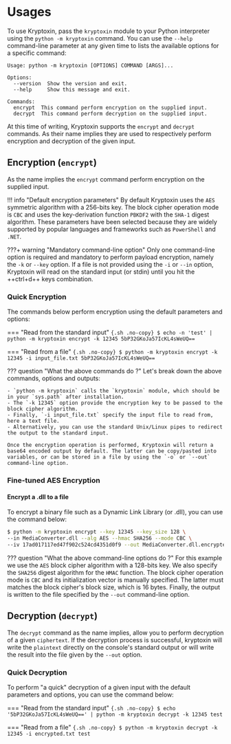 # Usages

To use Kryptoxin, pass the `kryptoxin` module to your Python interpreter using the `python -m kryptoxin` command. You can use the `--help` command-line parameter at any given time to lists the available options for a specific command:

``` { .sh .no-copy }
Usage: python -m kryptoxin [OPTIONS] COMMAND [ARGS]...

Options:
  --version  Show the version and exit.
  --help     Show this message and exit.

Commands:
  encrypt  This command perform encryption on the supplied input.
  decrypt  This command perform decryption on the supplied input.
```

At this time of writing, Kryptoxin supports the `encrypt` and `decrypt` commands. As their name implies they are used to respectively perform encryption and decryption of the given input.

## Encryption (`encrypt`)

As the name implies the `encrypt` command perform encryption on the supplied input.

!!! info "Default encryption parameters"
    By default Kryptoxin uses the `AES` symmetric algorithm with a 256-bits key. The block cipher operation mode is `CBC` and uses the key-derivation function `PBKDF2` with the `SHA-1` digest algorithm. These parameters have been selected because they are widely supported by popular languages and frameworks such as `PowerShell` and `.NET`.

???+ warning "Mandatory command-line option"
    Only one command-line option is required and mandatory to perform payload encryption, namely the `-k` or `--key` option. If a file is not provided using the `-i` or `--in` option, Kryptoxin will read on the standard input (or stdin) until you hit the ++ctrl+d++ keys combination.

### Quick Encryption

The commands below perform encryption using the default parameters and options:

=== "Read from the standard input"
    ```{.sh .no-copy}
    $ echo -n 'test' | python -m kryptoxin encrypt -k 12345
    5bP32GKoJa57IcKL4sWeUQ==
    ```

=== "Read from a file"
    ```{.sh .no-copy}
    $ python -m kryptoxin encrypt -k 12345 -i input_file.txt
    5bP32GKoJa57IcKL4sWeUQ==
    ```

??? question "What the above commands do ?"
    Let's break down the above commands, options and outputs:

    - `python -m kryptoxin` calls the `kryptoxin` module, which should be in your `sys.path` after installation.
    - The `-k 12345` option provide the encryption key to be passed to the block cipher algorithm.
    - Finally, `-i input_file.txt` specify the input file to read from, here a text file.
    - Alternatively, you can use the standard Unix/Linux pipes to redirect the output to the standard input.
    
    Once the encryption operation is performed, Kryptoxin will return a base64 encoded output by default. The latter can be copy/pasted into variables, or can be stored in a file by using the `-o` or `--out` command-line option.

### Fine-tuned AES Encryption

#### Encrypt a .dll to a file

To encrypt a binary file such as a Dynamic Link Library (or .dll), you can use the command below:

```{.sh .no-copy}
$ python -m kryptoxin encrypt --key 12345 --key_size 128 \
--in MediaConverter.dll --alg AES --hmac SHA256 --mode CBC \
--iv 17ad017117ed47f902c524cd4351d0f9 --out MediaConverter.dll.encrypted
```

??? question "What the above command-line options do ?"
    For this example we use the `AES` block cipher algorithm with a 128-bits key. We also specify the `SHA256` digest algorithm for the `HMAC` function. The block cipher operation mode is `CBC` and its initialization vector is manually specified. The latter must matches the block cipher's block size, which is 16 bytes. Finally, the output is written to the file specified by the `--out` command-line option.

## Decryption (`decrypt`)

The `decrypt` command as the name implies, allow you to perform decryption of a given `ciphertext`. If the decryption process is successful, kryptoxin will write the `plaintext` directly on the console's standard output or will write the result into the file given by the `--out` option.

### Quick Decryption

To perform "a quick" decryption of a given input with the default parameters and options, you can use the command below:

=== "Read from the standard input"
    ```{.sh .no-copy}
    $ echo '5bP32GKoJa57IcKL4sWeUQ==' | python -m kryptoxin decrypt -k 12345
    test
    ```

=== "Read from a file"
    ```{.sh .no-copy}
    $ python -m kryptoxin decrypt -k 12345 -i encrypted.txt
    test
    ```
